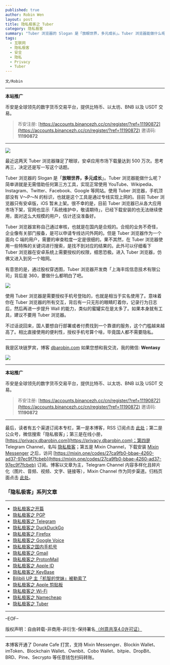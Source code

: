 ```yaml
---
published: true
author: Robin Wen
layout: post
title: 隐私极客之 Tuber
category: 隐私极客
summary: "Tuber 浏览器的 Slogan 是「放眼世界，多元成长」。Tuber 浏览器能做什么呢？简单讲就是无需借助任何第三方工具，实现正常使用 YouTube、Wikipedia、Instagram、Twitter、Facebook、Google 等网站。使用 Tuber 浏览器，手机顶部没有 V～P～N 的标识，也就是这个工具是通过专线实现上网的。目前 Tuber 浏览器只有安卓版，iOS 暂未上架。很不幸的是，目前 Tuber 浏览器已从各大应用市场下架，官网也显示「系统维护中，敬请期待」，已经下载安装的也无法继续使用，面对这么大规模的用户，估计还没准备好。"
tags:
  - 互联网
  - 隐私极客
  - 安全
  - 隐私
  - Privacy
  - Tuber
---
```


`文/Robin`

***

**本站推广**

币安是全球领先的数字货币交易平台，提供比特币、以太坊、BNB 以及 USDT 交易。

> 币安注册: [https://accounts.binancezh.cc/cn/register/?ref=11190872](https://accounts.binancezh.cc/cn/register/?ref=11190872)
> 邀请码: **11190872**

***

![](https://cdn.dbarobin.com/56daioa.png)

最近这两天 Tuber 浏览器赚足了眼球，安卓应用市场下载量达到 500 万次。思考再三，决定还是写一写这个话题。

Tuber 浏览器的 Slogan 是「**放眼世界，多元成长**」。Tuber 浏览器能做什么呢？简单讲就是无需借助任何第三方工具，实现正常使用 YouTube、Wikipedia、Instagram、Twitter、Facebook、Google 等网站。使用 Tuber 浏览器，手机顶部没有 V～P～N 的标识，也就是这个工具是通过专线实现上网的。目前 Tuber 浏览器只有安卓版，iOS 暂未上架。很不幸的是，目前 Tuber 浏览器已从各大应用市场下架，官网也显示「系统维护中，敬请期待」，已经下载安装的也无法继续使用，面对这么大规模的用户，估计还没准备好。

Tuber 浏览器宣称自己通过审核，也就是在国内是合规的。合规的业务不奇怪，企业像有关部门报备，是可以申请专线访问外网的。但是 Tuber 浏览器作为一个面向 C 端的用户，需要的审查粒度一定是很细的。果不其然，在 Tuber 浏览器使用一些特殊的关键词进行搜索，是找不到对应的结果的。此外可以仔细看下 Tuber 浏览器在安卓系统上需要授权的权限，细思恐极。进入 Tuber 浏览器，仿佛又进入到另一个暗网。

有意思的是，通过股权穿透图，Tuber 浏览器开发商「上海丰炫信息技术有限公司」背后是 360，要做什么都明白了吧。

![](https://cdn.dbarobin.com/cf9gtek.png)

使用 Tuber 浏览器是需要授权手机号登陆的，也就是相当于实名使用了。意味着你在 Tuber 浏览器的所有交互，背后有一只无形的眼睛盯着你，记录行为日志后，然后再进一步提升 Wall 的能力，类似的蜜罐实在是太多了。如果本身就有工具，建议不要用 Tuber 浏览器。

不过话说回来，国人要想自行部署或者付费找到一个靠谱的服务，这个门槛越来越高了。相比直接使用的便利性，授权手机号算个啥，毕竟国人都不需要隐私。

***

我是区块链罗宾，博客 [dbarobin.com](https://dbarobin.com/)
如果您想和我交流，我的微信: **Wentasy**

![](https://cdn.dbarobin.com/u4oonoo.png)

***

**本站推广**

币安是全球领先的数字货币交易平台，提供比特币、以太坊、BNB 以及 USDT 交易。

> 币安注册: [https://accounts.binancezh.cc/cn/register/?ref=11190872](https://accounts.binancezh.cc/cn/register/?ref=11190872)
> 邀请码: **11190872**

***

最后，读者有五个渠道订阅本专栏，第一是本博客，RSS 订阅点击 [此处](https://dbarobin.com/feed.xml)；第二是公众号，微信搜索「隐私极客」；第三是在线小册，[https://privacy.dbarobin.com](https://privacy.dbarobin.com)；第四是 Telegram Channel，名叫 [隐私极客](https://t.me/privacygeek)；第五是 Mixin Channel，下载安装 [Mixin Messenger](https://mixin.one/messenger) 之后，访问 [https://mixin.one/codes/27ca9fb0-bbae-4260-ad37-97ec9f7fcbeb](https://mixin.one/codes/27ca9fb0-bbae-4260-ad37-97ec9f7fcbeb) 订阅。博客以文章为主，Telegram Channel 内容多样化且碎片化（图片、音频、视频、文字、链接等），Mixin Channel 作为同步渠道。归档页面点击 [此处](https://dbarobin.com/privacy/)。

### 「隐私极客」系列文章
***

* [隐私极客之开篇](https://dbarobin.com/2019/04/14/privacy-geek-prologue/)
* [隐私极客之 PGP](https://dbarobin.com/2019/05/02/privacy-geek-pgp/)
* [隐私极客之 Telegram](https://dbarobin.com/2019/05/14/privacy-geek-telegram/)
* [隐私极客之 DuckDuckGo](https://dbarobin.com/2019/06/07/privacy-geek-duckduckgo/)
* [隐私极客之 Firefox](https://dbarobin.com/2019/07/21/privacy-geek-firefox/)
* [隐私极客之 Google Voice](https://dbarobin.com/2019/08/10/privacy-geek-google-voice/)
* [隐私极客之国内手机号](https://dbarobin.com/2019/08/18/privacy-geek-mobile/)
* [隐私极客之 Gmail](https://dbarobin.com/2019/10/01/privacy-geek-gmail/)
* [隐私极客之 ProtonMail](https://dbarobin.com/2019/10/13/privacy-geek-protonmail/)
* [隐私极客之 Apple ID](https://dbarobin.com/2019/10/20/privacy-geek-appleid/)
* [隐私极客之 KeyBase](https://dbarobin.com/2020/04/24/privacy-geek-keybase/)
* [Bilibili UP 主「机智的党妹」被勒索了](https://dbarobin.com/2020/05/12/bilibili-up-blackmail/)
* [隐私极客之 Apple 剪贴板](https://dbarobin.com/2020/07/10/apple-clipboard/)
* [隐私极客之 Wi-Fi](https://dbarobin.com/2020/07/15/wifi/)
* [隐私极客之 Namecheap](https://dbarobin.com/2020/07/23/namecheap/)
* [隐私极客之 Tuber](https://dbarobin.com/2020/10/10/tuber/)

***

–EOF–

版权声明：自由转载-非商用-非衍生-保持署名<a href="http://creativecommons.org/licenses/by-nc-nd/4.0/deed.zh" target="_blank">（创意共享4.0许可证）</a>

***

本博客开通了 Donate Cafe 打赏，支持 Mixin Messenger、Blockin Wallet、imToken、Blockchain Wallet、Ownbit、Cobo Wallet、bitpie、DropBit、BRD、Pine、Secrypto 等任意钱包扫码转账。

<center>
    <div class="--donate-button"
         data-button-id="f8b9df0d-af9a-460d-8258-d3f435445075"
    ></div>
</center>